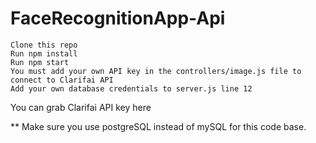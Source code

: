 # FaceRecognitionApp-Api


    Clone this repo
    Run npm install
    Run npm start
    You must add your own API key in the controllers/image.js file to connect to Clarifai API
    Add your own database credentials to server.js line 12

You can grab Clarifai API key here

** Make sure you use postgreSQL instead of mySQL for this code base.
